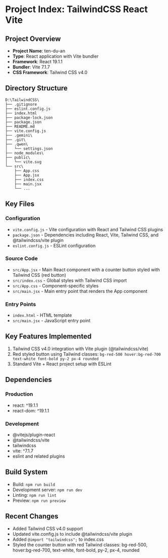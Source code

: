 # Project Index: TailwindCSS React Vite

## Project Overview
- **Project Name**: ten-du-an
- **Type**: React application with Vite bundler
- **Framework**: React 19.1.1
- **Bundler**: Vite 7.1.7
- **CSS Framework**: Tailwind CSS v4.0

## Directory Structure
```
D:\TailwindCSS\
├── .gitignore
├── eslint.config.js
├── index.html
├── package-lock.json
├── package.json
├── README.md
├── vite.config.js
├── .gemini\
├── .git\
├── .qwen\
│   └── settings.json
├── node_modules\
├── public\
│   └── vite.svg
└── src\
    ├── App.css
    ├── App.jsx
    ├── index.css
    ├── main.jsx
    └── ...
```

## Key Files

### Configuration
- `vite.config.js` - Vite configuration with React and Tailwind CSS plugins
- `package.json` - Dependencies including React, Vite, Tailwind CSS, and @tailwindcss/vite plugin
- `eslint.config.js` - ESLint configuration

### Source Code
- `src/App.jsx` - Main React component with a counter button styled with Tailwind CSS (red button)
- `src/index.css` - Global styles with Tailwind CSS import
- `src/App.css` - Component-specific styles
- `src/main.jsx` - Main entry point that renders the App component

### Entry Points
- `index.html` - HTML template
- `src/main.jsx` - JavaScript entry point

## Key Features Implemented
1. Tailwind CSS v4.0 integration with Vite plugin (@tailwindcss/vite)
2. Red styled button using Tailwind classes: `bg-red-500 hover:bg-red-700 text-white font-bold py-2 px-4 rounded`
3. Standard Vite + React project setup with ESLint

## Dependencies
### Production
- react: ^19.1.1
- react-dom: ^19.1.1

### Development
- @vitejs/plugin-react
- @tailwindcss/vite
- tailwindcss
- vite: ^7.1.7
- eslint and related plugins

## Build System
- Build: `npm run build`
- Development server: `npm run dev`
- Linting: `npm run lint`
- Preview: `npm run preview`

## Recent Changes
- Added Tailwind CSS v4.0 support
- Updated vite.config.js to include @tailwindcss/vite plugin
- Added `@import "tailwindcss";` to index.css
- Styled the counter button with red Tailwind classes: bg-red-500, hover:bg-red-700, text-white, font-bold, py-2, px-4, rounded